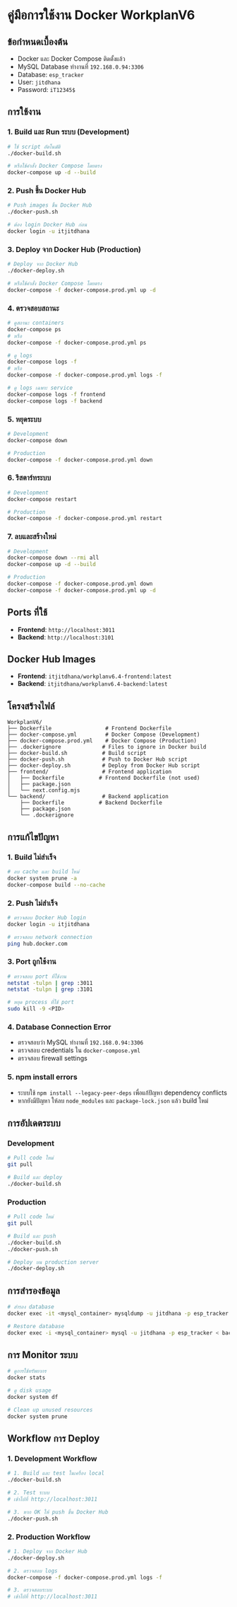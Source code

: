 # คู่มือการใช้งาน Docker WorkplanV6

## ข้อกำหนดเบื้องต้น
- Docker และ Docker Compose ติดตั้งแล้ว
- MySQL Database ทำงานที่ `192.168.0.94:3306`
- Database: `esp_tracker`
- User: `jitdhana`
- Password: `iT12345$`

## การใช้งาน

### 1. Build และ Run ระบบ (Development)
```bash
# ใช้ script อัตโนมัติ
./docker-build.sh

# หรือใช้คำสั่ง Docker Compose โดยตรง
docker-compose up -d --build
```

### 2. Push ขึ้น Docker Hub
```bash
# Push images ขึ้น Docker Hub
./docker-push.sh

# ต้อง login Docker Hub ก่อน
docker login -u itjitdhana
```

### 3. Deploy จาก Docker Hub (Production)
```bash
# Deploy จาก Docker Hub
./docker-deploy.sh

# หรือใช้คำสั่ง Docker Compose โดยตรง
docker-compose -f docker-compose.prod.yml up -d
```

### 4. ตรวจสอบสถานะ
```bash
# ดูสถานะ containers
docker-compose ps
# หรือ
docker-compose -f docker-compose.prod.yml ps

# ดู logs
docker-compose logs -f
# หรือ
docker-compose -f docker-compose.prod.yml logs -f

# ดู logs เฉพาะ service
docker-compose logs -f frontend
docker-compose logs -f backend
```

### 5. หยุดระบบ
```bash
# Development
docker-compose down

# Production
docker-compose -f docker-compose.prod.yml down
```

### 6. รีสตาร์ทระบบ
```bash
# Development
docker-compose restart

# Production
docker-compose -f docker-compose.prod.yml restart
```

### 7. ลบและสร้างใหม่
```bash
# Development
docker-compose down --rmi all
docker-compose up -d --build

# Production
docker-compose -f docker-compose.prod.yml down
docker-compose -f docker-compose.prod.yml up -d
```

## Ports ที่ใช้
- **Frontend**: `http://localhost:3011`
- **Backend**: `http://localhost:3101`

## Docker Hub Images
- **Frontend**: `itjitdhana/workplanv6.4-frontend:latest`
- **Backend**: `itjitdhana/workplanv6.4-backend:latest`

## โครงสร้างไฟล์
```
WorkplanV6/
├── Dockerfile                 # Frontend Dockerfile
├── docker-compose.yml         # Docker Compose (Development)
├── docker-compose.prod.yml    # Docker Compose (Production)
├── .dockerignore             # Files to ignore in Docker build
├── docker-build.sh           # Build script
├── docker-push.sh            # Push to Docker Hub script
├── docker-deploy.sh          # Deploy from Docker Hub script
├── frontend/                 # Frontend application
│   ├── Dockerfile           # Frontend Dockerfile (not used)
│   ├── package.json
│   └── next.config.mjs
└── backend/                  # Backend application
    ├── Dockerfile           # Backend Dockerfile
    ├── package.json
    └── .dockerignore
```

## การแก้ไขปัญหา

### 1. Build ไม่สำเร็จ
```bash
# ลบ cache และ build ใหม่
docker system prune -a
docker-compose build --no-cache
```

### 2. Push ไม่สำเร็จ
```bash
# ตรวจสอบ Docker Hub login
docker login -u itjitdhana

# ตรวจสอบ network connection
ping hub.docker.com
```

### 3. Port ถูกใช้งาน
```bash
# ตรวจสอบ port ที่ใช้งาน
netstat -tulpn | grep :3011
netstat -tulpn | grep :3101

# หยุด process ที่ใช้ port
sudo kill -9 <PID>
```

### 4. Database Connection Error
- ตรวจสอบว่า MySQL ทำงานที่ `192.168.0.94:3306`
- ตรวจสอบ credentials ใน `docker-compose.yml`
- ตรวจสอบ firewall settings

### 5. npm install errors
- ระบบใช้ `npm install --legacy-peer-deps` เพื่อแก้ปัญหา dependency conflicts
- หากยังมีปัญหา ให้ลบ `node_modules` และ `package-lock.json` แล้ว build ใหม่

## การอัปเดตระบบ

### Development
```bash
# Pull code ใหม่
git pull

# Build และ deploy
./docker-build.sh
```

### Production
```bash
# Pull code ใหม่
git pull

# Build และ push
./docker-build.sh
./docker-push.sh

# Deploy บน production server
./docker-deploy.sh
```

## การสำรองข้อมูล
```bash
# สำรอง database
docker exec -it <mysql_container> mysqldump -u jitdhana -p esp_tracker > backup.sql

# Restore database
docker exec -i <mysql_container> mysql -u jitdhana -p esp_tracker < backup.sql
```

## การ Monitor ระบบ
```bash
# ดูการใช้ทรัพยากร
docker stats

# ดู disk usage
docker system df

# Clean up unused resources
docker system prune
```

## Workflow การ Deploy

### 1. Development Workflow
```bash
# 1. Build และ test ในเครื่อง local
./docker-build.sh

# 2. Test ระบบ
# เข้าไปที่ http://localhost:3011

# 3. หาก OK ให้ push ขึ้น Docker Hub
./docker-push.sh
```

### 2. Production Workflow
```bash
# 1. Deploy จาก Docker Hub
./docker-deploy.sh

# 2. ตรวจสอบ logs
docker-compose -f docker-compose.prod.yml logs -f

# 3. ตรวจสอบระบบ
# เข้าไปที่ http://localhost:3011
```
